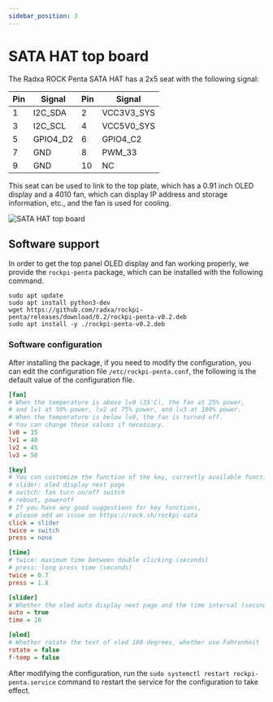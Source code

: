 ```yaml
---
sidebar_position: 3
---
```


# SATA HAT top board

The Radxa ROCK Penta SATA HAT has a 2x5 seat with the following signal:

| Pin | Signal   | Pin | Signal     |
| --- | -------- | --- | ---------- |
| 1   | I2C_SDA  | 2   | VCC3V3_SYS |
| 3   | I2C_SCL  | 4   | VCC5V0_SYS |
| 5   | GPIO4_D2 | 6   | GPIO4_C2   |
| 7   | GND      | 8   | PWM_33     |
| 9   | GND      | 10  | NC         |

This seat can be used to link to the top plate, which has a 0.91 inch OLED display and a 4010 fan, which can display IP address and storage information, etc., and the fan is used for cooling.

![SATA HAT top board](/img/accessories/penta/sata-hat-top-board.webp)

## Software support

In order to get the top panel OLED display and fan working properly, we provide the `rockpi-penta` package, which can be installed with the following command.

```shell
sudo apt update
sudo apt install python3-dev
wget https://github.com/radxa/rockpi-penta/releases/download/0.2/rockpi-penta-v0.2.deb
sudo apt install -y ./rockpi-penta-v0.2.deb
```

### Software configuration

After installing the package, if you need to modify the configuration, you can edit the configuration file `/etc/rockpi-penta.conf`, the following is the default value of the configuration file.

```ini
[fan]
# When the temperature is above lv0 (35'C), the fan at 25% power,
# and lv1 at 50% power, lv2 at 75% power, and lv3 at 100% power.
# When the temperature is below lv0, the fan is turned off.
# You can change these values if necessary.
lv0 = 35
lv1 = 40
lv2 = 45
lv3 = 50

[key]
# You can customize the function of the key, currently available functions are
# slider: oled display next page
# switch: fan turn on/off switch
# reboot, poweroff
# If you have any good suggestions for key functions,
# please add an issue on https://rock.sh/rockpi-sata
click = slider
twice = switch
press = none

[time]
# twice: maximum time between double clicking (seconds)
# press: long press time (seconds)
twice = 0.7
press = 1.8

[slider]
# Whether the oled auto display next page and the time interval (seconds)
auto = true
time = 10

[oled]
# Whether rotate the text of oled 180 degrees, whether use Fahrenheit
rotate = false
f-temp = false
```

After modifying the configuration, run the `sudo systemctl restart rockpi-penta.service` command to restart the service for the configuration to take effect.
